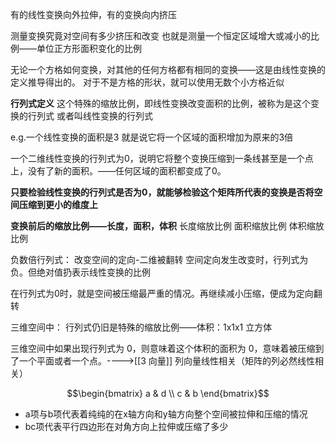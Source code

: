
有的线性变换向外拉伸，有的变换向内挤压

测量变换究竟对空间有多少挤压和改变
也就是测量一个恒定区域增大或减小的比例——单位正方形面积变化的比例

无论一个方格如何变换，对其他的任何方格都有相同的变换——这是由线性变换的定义推导得出的。
对于不是方格的形状，就可以使用无数个小方格近似

**行列式定义**
这个特殊的缩放比例，即线性变换改变面积的比例，被称为是这个变换的行列式
或者叫线性变换的行列式

e.g.一个线性变换的面积是3
就是说它将一个区域的面积增加为原来的3倍

一个二维线性变换的行列式为0，说明它将整个变换压缩到一条线甚至是一个点上，没有了新的面积。——任何区域的面积都变成了0。

**只要检验线性变换的行列式是否为0，就能够检验这个矩阵所代表的变换是否将空间压缩到更小的维度上**

**变换前后的缩放比例——长度，面积，体积**
长度缩放比例
面积缩放比例
体积缩放比例

负数倍行列式：
改变空间的定向-二维被翻转
空间定向发生改变时，行列式为负。但绝对值扔表示线性变换的比例

在行列式为0时，就是空间被压缩最严重的情况。再继续减小压缩，便成为定向翻转



三维空间中：
行列式仍旧是特殊的缩放比例——体积：1x1x1 立方体

三维空间中如果出现行列式为 0，则意味着这个体积的面积为 0，意味着被压缩到了一个平面或者一个点。---->[[3 向量]] 列向量线性相关（矩阵的列必然线性相关）


$$\begin{bmatrix}  
a & d \\  
c & b  
\end{bmatrix}$$
- a项与b项代表着纯纯的在x轴方向和y轴方向整个空间被拉伸和压缩的情况
- bc项代表平行四边形在对角方向上拉伸或压缩了多少